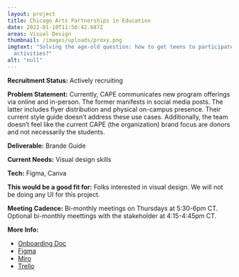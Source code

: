 ```yaml
---
layout: project
title: Chicago Arts Partnerships in Education
date: 2022-01-10T11:50:42.687Z
areas: Visual Design
thumbnail: /images/uploads/proxy.png
imgtext: "Solving the age-old question: how to get teens to participate in club
  activities?"
alt: "null"
---
```

**Recruitment Status:** Actively recruiting

**Problem Statement:** Currently, CAPE communicates new program offerings via online and in-person. The former manifests in social media posts. The latter includes flyer distribution and physical on-campus presence. Their current style guide doesn’t address these use cases. 
Additionally, the team doesn’t feel like the current CAPE (the organization) brand focus are donors and not necessarily the students.

**Deliverable:** Brande Guide

**Current Needs:** Visual design skills

**Tech:** Figma, Canva

**This would be a good fit for:** Folks interested in visual design. We will not be doing any UI for this project.

**Meeting Cadence:** Bi-monthly meetings on Thursdays at 5:30-6pm CT. Optional bi-monthly meettings with the stakeholder at 4:15-4:45pm CT.

**More Info:**
- [Onboarding Doc](https://docs.google.com/document/d/1JzbdiLz8Eg0GCjZNTX4jRW59dMcf-u7710dQOWLClPg/edit?usp=sharing)
- [Figma](https://www.figma.com/file/hUgzpY2O09Jcz8PuRh0gRx/Brand)
- [Miro](https://miro.com/welcomeonboard/cDdySWNXR3RNbjNvd21PQVFUVG92RjNuV2FhYmwzeFZOYmhLWFJtQTdjY01YQWlFMkVFeHZkcG9URTVOcEVIeHwzMDc0NDU3MzUzMDA5MTkzMzM5?invite_link_id=284230104656)
- [Trello](https://trello.com/b/ueTattda/chicago-arts-partnerships-in-education)

